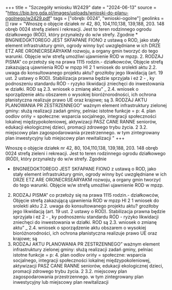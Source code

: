 +++
title = "Szczegóły wniosku W2429"
date = "2024-06-13"
source = "https://bip.brg.gda.pl/images/uploads/wnioski-do-planu-ogolnego/w2429.pdf"
tags = ["obręb: 0024", "wnioski-ogolne"]
geolinks = []
raw = "Wnoszę o objęcie działek nr 42, 80, 104,110,138, 139,188, 203. 148 obręb 0024 strefą zieleni i rekreacji. Jest to teren rodzinnego ogrodu działkowego (RÓD), który przynależy do w/w strefy. Zgodnie * BNGNIEDGKTOREGO JEST SKFAPANE FIONO z ustawą o ROD, jako stały element infrastruktury gmin, ogrody winny być uwzględniane w ich DRZE ETZ ARE ORONECRSEARYAKM rozwoju, a organy gmin tworzyć do tego warunki. Objęcie w/w strefą umożliwi ujawnienie ROD w mpzp. 2. RODZAJ PISMA” co przełoży się na prawa 1115 rodzin.- działkowców, Objęcie strefą zakazującą ujawnienia ROD w mpzp HI 2 1 wniosek do srolekti aktu 2.2. uwaga do konsultowanego projektu aktu? groziłoby jego likwidacją (art. 19 ust. 2 ustawy o ROD). Stabilizacja prawna będzie sprzyjała i eż 2 - , ky podnoszeniu standardu RÓD - ryzyko likwidacji zniechęci do inwestowania w działki. ROD są  2.3. wniosek o zmianę aktu” _ 2.4. wniosek o sporządzenie aktu obszarem o wysokiej bioróżnorodności, ich ochrona płanistyczna realizuje prawo UE oraz krajowe; są 3. RODZAJ AKTU PLANOWANIA PR ZESTRZENNEGO” ważnym element infrastruktury zielonej gminy: służą realizacji zadań gminy, pelniac istotne funkcje = p: 4. plan oodlov orińy = społeczne: wsparcia socjalnego, integracji społeczności lokalnej  międzypokoleniowej, aktywizacji PASZ CANE RANNE seniorów, edukacji ekologicznej dzieci, promacji zdrowego trybu życia. 2 3.2. miejscowy plan zagospodarowania przestrzennego. w tym zintegrowany plan inwestycyjny lub miejscowy plan rewitalizacji "
+++

Wnoszę o objęcie działek nr 42, 80, 104,110,138, 139,188, 203. 148 obręb 0024 strefą zieleni i
rekreacji. Jest to teren rodzinnego ogrodu działkowego (RÓD), który przynależy do w/w strefy. Zgodnie
* BNGNIEDGKTOREGO JEST SKFAPANE FIONO z ustawą o ROD, jako stały element infrastruktury gmin, ogrody winny być uwzględniane w ich
DRZE ETZ ARE ORONECRSEARYAKM rozwoju, a organy gmin tworzyć do tego warunki. Objęcie w/w strefą umożliwi ujawnienie ROD w mpzp.
2. RODZAJ PISMA” co przełoży się na prawa 1115 rodzin.- działkowców, Objęcie strefą zakazującą ujawnienia ROD w mpzp
HI 2 1 wniosek do srolekti aktu 2.2. uwaga do konsultowanego projektu aktu? groziłoby jego likwidacją (art. 19 ust. 2 ustawy o ROD). Stabilizacja prawna będzie sprzyjała
i eż 2 - , ky podnoszeniu standardu RÓD - ryzyko likwidacji zniechęci do inwestowania w działki. ROD są
 2.3. wniosek o zmianę aktu” _ 2.4. wniosek o sporządzenie aktu obszarem o wysokiej bioróżnorodności, ich ochrona płanistyczna realizuje prawo UE oraz krajowe; są
3. RODZAJ AKTU PLANOWANIA PR ZESTRZENNEGO” ważnym element infrastruktury zielonej gminy: służą realizacji zadań gminy, pelniac istotne funkcje
= p: 4. plan oodlov orińy = społeczne: wsparcia socjalnego, integracji społeczności lokalnej  międzypokoleniowej, aktywizacji
PASZ CANE RANNE seniorów, edukacji ekologicznej dzieci, promacji zdrowego trybu życia.
2 3.2. miejscowy plan zagospodarowania przestrzennego. w tym zintegrowany plan inwestycyjny lub
miejscowy plan rewitalizacji 


